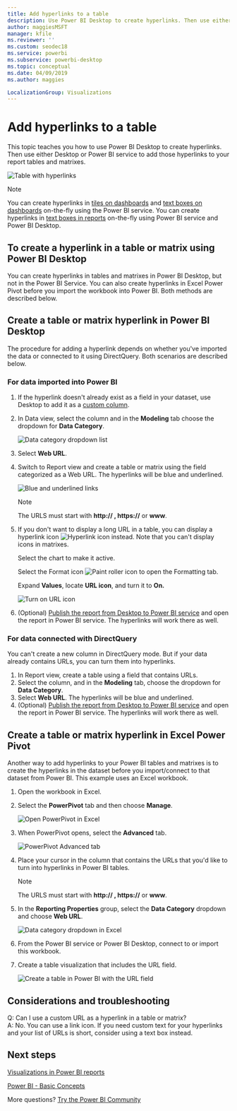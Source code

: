 ```yaml
---
title: Add hyperlinks to a table
description: Use Power BI Desktop to create hyperlinks. Then use either Power BI Desktop or the Power BI service to add those hyperlinks to your report tables and matrixes.
author: maggiesMSFT
manager: kfile
ms.reviewer: ''
ms.custom: seodec18
ms.service: powerbi
ms.subservice: powerbi-desktop
ms.topic: conceptual
ms.date: 04/09/2019
ms.author: maggies

LocalizationGroup: Visualizations
---
```

# Add hyperlinks to a table
This topic teaches you how to use Power BI Desktop to create hyperlinks. Then use either Desktop or Power BI service to add those hyperlinks to your report tables and matrixes. 

![Table with hyperlinks](media/power-bi-hyperlinks-in-tables/hyperlinkedtable.png)

> [!NOTE]
> You can create hyperlinks in [tiles on dashboards](service-dashboard-edit-tile.md) and [text boxes on dashboards](service-dashboard-add-widget.md) on-the-fly using the Power BI service. You can create hyperlinks in [text boxes in reports](service-add-hyperlink-to-text-box.md) on-the-fly using Power BI service and Power BI Desktop.
> 

## To create a hyperlink in a table or matrix using Power BI Desktop
You can create hyperlinks in tables and matrixes in Power BI Desktop, but not in the Power BI Service. You can also create hyperlinks in Excel Power Pivot before you import the workbook into Power BI. Both methods are described below.

## Create a table or matrix hyperlink in Power BI Desktop
The procedure for adding a hyperlink depends on whether you've imported the data or connected to it using DirectQuery. Both scenarios are described below.

### For data imported into Power BI
1. If the hyperlink doesn't already exist as a field in your dataset, use Desktop to add it as a [custom column](desktop-common-query-tasks.md).
2. In Data view, select the column and in the **Modeling** tab choose the dropdown for **Data Category**.
   
    ![Data category dropdown list](media/power-bi-hyperlinks-in-tables/pbi_data_category.png)
3. Select **Web URL**.
4. Switch to Report view and create a table or matrix using the field categorized as a Web URL. The hyperlinks will be blue and underlined.

    ![Blue and underlined links](media/power-bi-hyperlinks-in-tables/power-bi-table-with-hyperlinks2.png)

    > [!NOTE]
    > The URLS must start with **http:// , https://** or **www**.
    >
   
1. If you don't want to display a long URL in a table, you can display a hyperlink icon  ![Hyperlink icon](media/power-bi-hyperlinks-in-tables/power-bi-hyperlink-icon.png) instead. Note that you can't display icons in matrixes.
   
    Select the chart to make it active.

    Select the Format icon ![Paint roller icon](media/power-bi-hyperlinks-in-tables/power-bi-paintroller.png) to open the Formatting tab.

    Expand **Values**, locate **URL icon**, and turn it to **On.**

    ![Turn on URL icon](media/power-bi-hyperlinks-in-tables/power-bi-url-icon-on.png)

1. (Optional) [Publish the report from Desktop to Power BI service](guided-learning/publishingandsharing.yml?tutorial-step=2) and open the report in Power BI service. The hyperlinks will work there as well.

### For data connected with DirectQuery
You can't create a new column in DirectQuery mode.  But if your data already contains URLs, you can turn them into hyperlinks.

1. In Report view, create a table using a field that contains URLs.
2. Select the column, and in the **Modeling** tab, choose the dropdown for **Data Category**.
3. Select **Web URL**. The hyperlinks will be blue and underlined.
4. (Optional) [Publish the report from Desktop to Power BI service](guided-learning/publishingandsharing.yml?tutorial-step=2) and open the report in Power BI service. The hyperlinks will work there as well.

## Create a table or matrix hyperlink in Excel Power Pivot
Another way to add hyperlinks to your Power BI tables and matrixes is to create the hyperlinks in the dataset before you import/connect to that dataset from Power BI. This example uses an Excel workbook.

1. Open the workbook in Excel.
2. Select the **PowerPivot** tab and then choose **Manage**.
   
   ![Open PowerPivot in Excel](media/power-bi-hyperlinks-in-tables/createhyperlinkinpowerpivot2.png)
1. When PowerPivot opens, select the **Advanced** tab.
   
   ![PowerPivot Advanced tab](media/power-bi-hyperlinks-in-tables/createhyperlinkinpowerpivot3.png)
4. Place your cursor in the column that contains the URLs that you'd like to turn into hyperlinks in Power BI tables.
   
   > [!NOTE]
   > The URLS must start with **http:// , https://** or **www**.
   > 
5. In the **Reporting Properties** group, select the **Data Category** dropdown and choose **Web URL**. 
   
   ![Data category dropdown in Excel](media/power-bi-hyperlinks-in-tables/createhyperlinksnew.png)

6. From the Power BI service or Power BI Desktop, connect to or import this workbook.
7. Create a table visualization that includes the URL field.
   
   ![Create a table in Power BI with the URL field](media/power-bi-hyperlinks-in-tables/hyperlinksintables.gif)

## Considerations and troubleshooting
Q: Can I use a custom URL as a hyperlink in a table or matrix?    
A: No. You can use a link icon. If you need custom text for your hyperlinks and your list of URLs is short, consider using a text box instead.


## Next steps
[Visualizations in Power BI reports](visuals/power-bi-report-visualizations.md)

[Power BI - Basic Concepts](consumer/end-user-basic-concepts.md)

More questions? [Try the Power BI Community](http://community.powerbi.com/)

